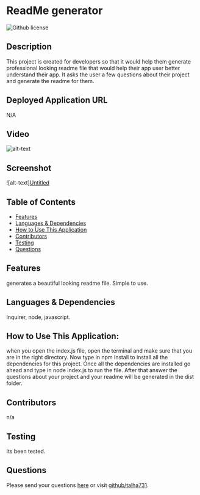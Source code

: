# ReadMe generator 
![Github license](https://img.shields.io/badge/license-MIT-blue.svg)
## Description
This project is created for developers so that it would help them generate professional looking readme file that would help their app user better understand their app. It asks the user a few questions about their project and generate the readme for them.
## Deployed Application URL
N/A
## Video
![alt-text](Recorder\Video_230221120640.keymp4")
## Screenshot
![alt-text][Untitled](https://user-images.githubusercontent.com/118377080/220346972-e2fb0689-e510-4c8d-88bd-8144281307e8.png)

## Table of Contents
* [Features](#features)
* [Languages & Dependencies](#languagesanddependencies)
* [How to Use This Application](#HowtoUseThisApplication)
* [Contributors](#contributors)
* [Testing](#testing)
* [Questions](#questions)
## Features
generates a beautiful looking readme file. Simple to use.
## Languages & Dependencies
Inquirer, node, javascript.
## How to Use This Application:
when you open the index.js file, open the terminal and make sure that you are in the right directory. Now type in npm install to install all the dependencies for this project. Once all the dependencies are installed go ahead and type in node index.js to run the file. After that answer the questions about your project and your readme will be generated in the dist folder.
## Contributors
n/a
## Testing
Its been tested.
## Questions
Please send your questions [here](mailto:talha7312001@gmail.com?subject=[GitHub]%20Dev%20Connect) or visit [github/talha731](https://github.com/talha731).
